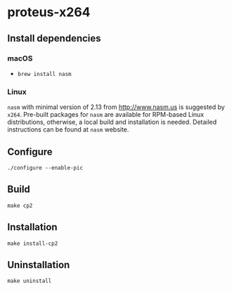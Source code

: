 # proteus-x264

## Install dependencies

### macOS

- `brew install nasm`

### Linux

`nasm` with minimal version of 2.13 from http://www.nasm.us is suggested by `x264`.
Pre-built packages for `nasm` are available for RPM-based Linux distributions,
otherwise, a local build and installation is needed.
Detailed instructions can be found at `nasm` website.

## Configure

`./configure --enable-pic`

## Build

`make cp2`

## Installation

`make install-cp2`

## Uninstallation

`make uninstall`
